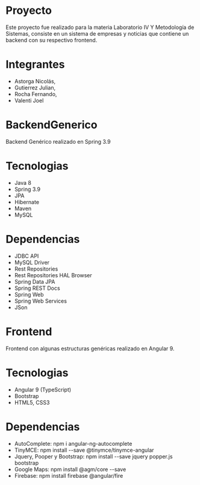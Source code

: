 # Proyecto
Este proyecto fue realizado para la materia Laboratorio IV Y Metodología de Sistemas, consiste en un sistema de empresas y noticias
que contiene un backend con su respectivo frontend.

# Integrantes
* Astorga Nicolás,
* Gutierrez Julian,
* Rocha Fernando,
* Valenti Joel

# BackendGenerico
Backend Genérico realizado en Spring 3.9 

# Tecnologias
* Java 8
* Spring 3.9
* JPA
* Hibernate
* Maven
* MySQL

# Dependencias
* JDBC API
* MySQL Driver
* Rest Repositories
* Rest Repositories HAL Browser
* Spring Data JPA
* Spring REST Docs
* Spring Web
* Spring Web Services
* JSon

# Frontend
Frontend con algunas estructuras genéricas realizado en Angular 9.

# Tecnologias
* Angular 9 (TypeScript)
* Bootstrap
* HTML5, CSS3

# Dependencias
- AutoComplete: npm i angular-ng-autocomplete
- TinyMCE: npm install --save @tinymce/tinymce-angular
- Jquery, Pooper y Bootstrap: npm install --save jquery popper.js bootstrap
- Google Maps: npm install @agm/core --save
- Firebase: npm install firebase @angular/fire